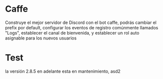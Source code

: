 # Caffe
Construye el mejor servidor de Discord con el bot caffe, podrás cambiar el prefix por default, configurar los eventos de registro comúnmente llamados "Logs", establecer el canal de bienvenida, y establecer un rol auto asignable para los nuevos usuarios

# Test 
la versión 2.8.5 en adelante esta en mantenimiento, asd2